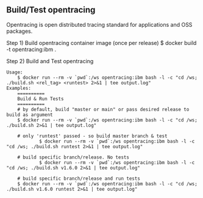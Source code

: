 Build/Test opentracing
-------------------------

Opentracing is open distributed tracing standard for applications and OSS packages.

Step 1) Build opentracing container image (once per release)
	$ docker build -t opentracing:ibm .

Step 2) Build and Test opentracing

	Usage:
		$ docker run --rm -v `pwd`:/ws opentracing:ibm bash -l -c "cd /ws; ./build.sh <rel_tag> <runtest> 2>&1 | tee output.log"
	Examples:
		==========
		Build & Run Tests
		==========
		# by default, build "master or main" or pass desired release to build as argument
		$ docker run --rm -v `pwd`:/ws opentracing:ibm bash -l -c "cd /ws; ./build.sh 2>&1 | tee output.log"

		# only 'runtest' passed - so build master branch & test
                $ docker run --rm -v `pwd`:/ws opentracing:ibm bash -l -c "cd /ws; ./build.sh runtest 2>&1 | tee output.log"

		# build specific branch/release. No tests
                $ docker run --rm -v `pwd`:/ws opentracing:ibm bash -l -c "cd /ws; ./build.sh v1.6.0 2>&1 | tee output.log"

		# build specific branch/release and run tests
		$ docker run --rm -v `pwd`:/ws opentracing:ibm bash -l -c "cd /ws; ./build.sh v1.6.0 runtest 2>&1 | tee output.log"
